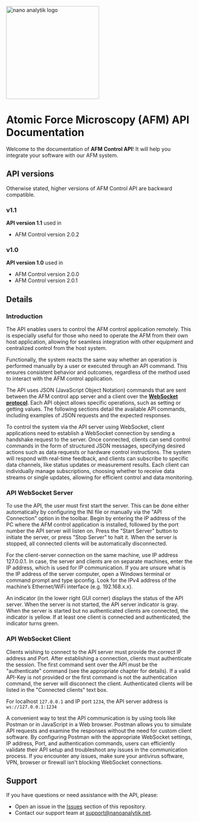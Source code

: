 <img src="https://www.nanoanalytik.net/wp-content/themes/nanoanalytik/img/Logo_nav.svg" alt="nano analytik logo" width="250">

# Atomic Force Microscopy (AFM) API Documentation

Welcome to the documentation of **AFM Control API**! It will help you integrate your software with our AFM system.

## API versions 

Otherwise stated, higher versions of AFM Control API are backward compatible.

### v1.1

**API version 1.1** used in 

 - AFM Control version 2.0.2

### v1.0

**API version 1.0** used in 

 - AFM Control version 2.0.0
 - AFM Control version 2.0.1

## Details 

### Introduction

The API enables users to control the AFM control application remotely. This is especially useful for those who need to operate the AFM from their own host application, allowing for seamless integration with other equipment and centralized control from the host system. 

Functionally, the system reacts the same way whether an operation is performed manually by a user or executed through an API command. This ensures consistent behavior and outcomes, regardless of the method used to interact with the AFM control application. 

The API uses JSON (JavaScript Object Notation) commands that are sent between the AFM control app server and a client over the [**WebSocket protocol**](https://en.wikipedia.org/wiki/WebSocket). Each API object allows specific operations, such as setting or getting values. The following sections detail the available API commands, including examples of JSON requests and the expected responses. 

To control the system via the API server using WebSocket, client applications need to establish a WebSocket connection by sending a handshake request to the server. Once connected, clients can send control commands in the form of structured JSON messages, specifying desired actions such as data requests or hardware control instructions. The system will respond with real-time feedback, and clients can subscribe to specific data channels, like status updates or measurement results. Each client can individually manage subscriptions, choosing whether to receive data streams or single updates, allowing for efficient control and data monitoring. 

### API WebSocket Server 

To use the API, the user must first start the server. This can be done either automatically by configuring the INI file or manually via the "API Connection" option in the toolbar. Begin by entering the IP address of the PC where the AFM control application is installed, followed by the port number the API server will listen on. Press the "Start Server" button to initiate the server, or press "Stop Server" to halt it. When the server is stopped, all connected clients will be automatically disconnected. 

For the client-server connection on the same machine, use IP address 127.0.0.1. In case, the server and clients are on separate machines, enter the IP address, which is used for IP communication. If you are unsure what is the IP address of the server computer, open a Windows terminal or command prompt and type ipconfig. Look for the IPv4 address of the machine’s Ethernet/WiFi interface (e.g. 192.168.x.x).  

An indicator (in the lower right GUI corner) displays the status of the API server. When the server is not started, the API server indicator is gray. When the server is started but no authenticated clients are connected, the indicator is yellow. If at least one client is connected and authenticated, the indicator turns green. 

### API WebSocket Client 

Clients wishing to connect to the API server must provide the correct IP address and Port. After establishing a connection, clients must authenticate the session. The first command sent over the API must be the "authenticate" command (see the appropriate chapter for details). If a valid API-Key is not provided or the first command is not the authentication command, the server will disconnect the client. Authenticated clients will be listed in the "Connected clients" text box. 

For localhost `127.0.0.1` and IP port `1234`, the API server address is `ws://127.0.0.1:1234`  

A convenient way to test the API communication is by using tools like Postman or in JavaScript in a Web browser. Postman allows you to simulate API requests and examine the responses without the need for custom client software. By configuring Postman with the appropriate WebSocket settings, IP address, Port, and authentication commands, users can efficiently validate their API setup and troubleshoot any issues in the communication process. If you encounter any issues, make sure your antivirus software, VPN, browser or firewall isn't blocking WebSocket connections.  

## Support

If you have questions or need assistance with the API, please:

- Open an issue in the [Issues](https://github.com/nanoanalytik/nano_analytik/issues) section of this repository.
- Contact our support team at [support@nanoanalytik.net](mailto:support@nanoanalytik.net).
